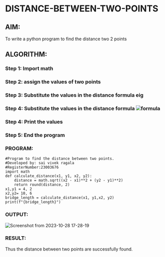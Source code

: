 # DISTANCE-BETWEEN-TWO-POINTS


## AIM:
To write a python program to find the distance two 2 points
## ALGORITHM:
### Step 1: Import math
### Step 2: assign the values of two points
### Step 3: Substitute the values in the distance formula eig
### Step 4: Substitute the values in the distance formula  ![formula](/formula.JPG)
### Step 4: Print the values
### Step 5: End the program

### PROGRAM:
```
#Program to find the distance between two points.
#Developed by: sai vivek ragala
#RegisterNumber:23003676
import math
def calculate_distance(x1, y1, x2, y2):
    distance = math.sqrt((x2 - x1)**2 + (y2 - y1)**2)
    return round(distance, 2)
x1,y1 = 4, 2
x2,y2= 10, 6
bridge_length = calculate_distance(x1, y1,x2, y2)
print(f"{bridge_length}")
```
### OUTPUT:
![Screenshot from 2023-10-28 17-28-19](https://github.com/RAGALASAIVIVEK/DISTANCE-BETWEEN-TWO-POINTS/assets/144979718/b7ec43bf-0674-4f7e-81b5-45ad9cb68264)


### RESULT:
Thus the distance between two points are successfully found.
